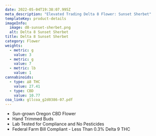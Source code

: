 ```yaml
---
date: 2022-05-04T19:38:07.995Z
meta_description: "Elevated Trading Delta 8 Flower: Sunset Sherbet"
templateKey: product-details
imageInfo:
  image: d8-sunset-sherbet.png
  alt: Delta 8 Sunset Sherbet
title: Delta 8 Sunset Sherbet
category: Flower
weights:
  - metric: g
    value: 3
  - metric: g
    value: 7
  - metric: lb
    value: 1
cannabinoids:
  - type: ∆8 THC
    value: 27.41
  - type: CBD
    value: 10.77
coa_link: gllcoa_g2d0386-07.pdf
---
```



* Sun-grown Oregon CBD Flower
* Hand Trimmed Buds
* Lab Tested for Compliance and No Pesticides
* Federal Farm Bill Compliant - Less Than 0.3% Delta 9 THC